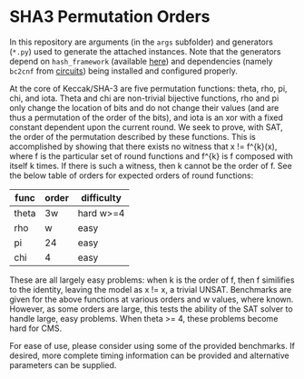 # SHA3 Permutation Orders

In this repository are arguments (in the `args` subfolder) and generators (`*.py`) used to generate
the attached instances. Note that the generators depend on `hash_framework` (available
[here](https://github.com/cipherboy/hash_framework)) and dependencies (namely `bc2cnf` from
[circuits](https://users.ics.aalto.fi/tjunttil/circuits)) being installed and configured properly.

At the core of Keccak/SHA-3 are five permutation functions: theta, rho, pi, chi, and iota. Theta and
chi are non-trivial bijective functions, rho and pi only change the location of bits and do not
change their values (and are thus a permutation of the order of the bits), and iota is an xor with a
fixed constant dependent upon the current round. We seek to prove, with SAT, the order of the
permutation described by these functions. This is accomplished by showing that there exists no witness
that x != f^{k}(x), where f is the particular set of round functions and f^{k} is f composed with
itself k times. If there is such a witness, then k cannot be the order of f. See the below table of
orders for expected orders of round functions:

| func        | order | difficulty |
| ----------- | ----- | ---------- |
| theta       | 3w    | hard w>=4  |
| rho         | w     | easy       |
| pi          | 24    | easy       |
| chi         | 4     | easy       |

These are all largely easy problems: when k is the order of f, then f similifies to the identity,
leaving the model as x != x, a trivial UNSAT. Benchmarks are given for the above functions at
various orders and w values, where known. However, as some orders are large, this tests the
ability of the SAT solver to handle large, easy problems. When theta >= 4, these problems
become hard for CMS.

For ease of use, please consider using some of the provided benchmarks. If desired, more complete timing
information can be provided and alternative parameters can be supplied.
